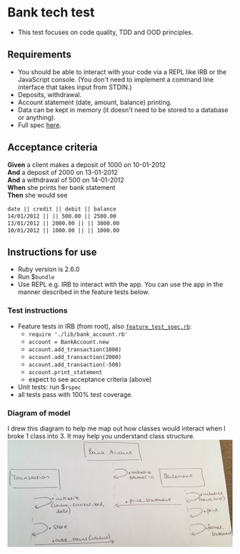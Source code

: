 # Bank tech test

- This test focuses on code quality, TDD and OOD principles.

## Requirements
* You should be able to interact with your code via a REPL like IRB or the JavaScript console.  (You don't need to implement a command line interface that takes input from STDIN.)
* Deposits, withdrawal.
* Account statement (date, amount, balance) printing.
* Data can be kept in memory (it doesn't need to be stored to a database or anything).
* Full spec [here](https://github.com/makersacademy/course/blob/master/individual_challenges/bank_tech_test.md).

## Acceptance criteria
**Given** a client makes a deposit of 1000 on 10-01-2012  
**And** a deposit of 2000 on 13-01-2012  
**And** a withdrawal of 500 on 14-01-2012  
**When** she prints her bank statement  
**Then** she would see

```
date || credit || debit || balance
14/01/2012 || || 500.00 || 2500.00
13/01/2012 || 2000.00 || || 3000.00
10/01/2012 || 1000.00 || || 1000.00
```

## Instructions for use
- Ruby version is 2.6.0
- Run $`bundle`
- Use REPL e.g. IRB to interact with the app. You can use the app in the manner described in the feature tests below.

### Test instructions
- Feature tests in IRB (from root), also [`feature_test_spec.rb`](https://github.com/clarepins/bank_tech_test/blob/master/spec/feature_test_spec.rb):
  - `require './lib/bank_account.rb'`
  - `account = BankAccount.new`
  - `account.add_transaction(1000)`
  - `account.add_transaction(2000)`
  - `account.add_transaction(-500)`
  - `account.print_statement`
  - expect to see acceptance criteria (above)
- Unit tests: run $`rspec`
- all tests pass with 100% test coverage.

### Diagram of model
I drew this diagram to help me map out how classes would interact when I broke 1 class into 3. It may help you understand class structure.
![](https://github.com/clarepins/bank_tech_test/blob/master/bank_account_diagram.JPG)
